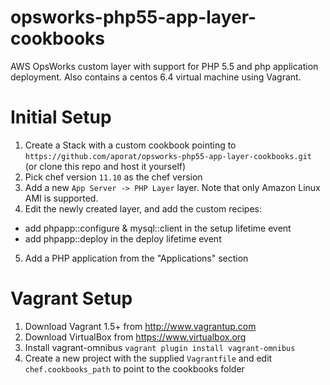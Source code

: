 opsworks-php55-app-layer-cookbooks
==================================

AWS OpsWorks custom layer with support for PHP 5.5 and php application deployment. Also contains a centos 6.4 virtual machine using Vagrant.

Initial Setup
=============
1. Create a Stack with a custom cookbook pointing to `https://github.com/aporat/opsworks-php55-app-layer-cookbooks.git` (or clone this repo and host it yourself)
2. Pick chef version `11.10` as the chef version
3. Add a new `App Server -> PHP Layer` layer. Note that only Amazon Linux AMI is supported. 
4. Edit the newly created layer, and add the custom recipes:
  * add phpapp::configure & mysql::client in the setup lifetime event
  * add phpapp::deploy in the deploy lifetime event
5. Add a PHP application from the "Applications" section


Vagrant Setup
=============
1. Download Vagrant 1.5+ from http://www.vagrantup.com
2. Download VirtualBox from https://www.virtualbox.org
3. Install vagrant-omnibus `vagrant plugin install vagrant-omnibus`
4. Create a new project with the supplied `Vagrantfile` and edit `chef.cookbooks_path` to point to the cookbooks folder

